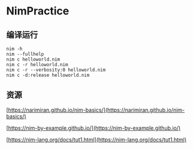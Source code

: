 # NimPractice

## 编译运行

```
nim -h
nim --fullhelp
nim c helloworld.nim
nim c -r helloworld.nim
nim c -r --verbosity:0 helloworld.nim
nim c -d:release helloworld.nim
```

## 资源

[https://narimiran.github.io/nim-basics/](https://narimiran.github.io/nim-basics/)

[https://nim-by-example.github.io/](https://nim-by-example.github.io/)

[https://nim-lang.org/docs/tut1.html](https://nim-lang.org/docs/tut1.html)

